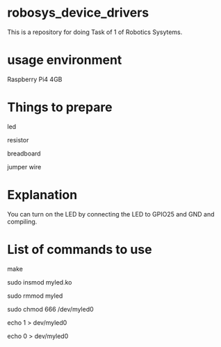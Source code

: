 # robosys_device_drivers
This is a repository for doing Task of 1 of Robotics Sysytems.

#  usage environment
Raspberry Pi4 4GB

# Things to prepare
led

resistor

breadboard

jumper wire


# Explanation
You can turn on the LED by connecting the LED to GPIO25 and GND and compiling.

# List of commands to use
make

sudo insmod myled.ko

sudo rmmod myled

sudo chmod 666 /dev/myled0

echo 1 > dev/myled0

echo 0 > dev/myled0



